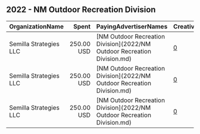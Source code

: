 ## 2022 - NM Outdoor Recreation Division 
|OrganizationName|Spent|PayingAdvertiserNames|CreativeUrls|Impressions|Genders|AgeBrackets|CountryCodes|BillingAddresses|CandidateBallotInformation|
|:---|---:|:---|:---|---:|:---|:---|:---|:---|:---|
|Semilla Strategies LLC|250.00 USD|[NM Outdoor Recreation Division](2022/NM Outdoor Recreation Division.md)|[0](https://www.snap.com/political-ads/asset/847b33cb6cc2b75b4bd48985dfa1e4e2922f88fe0268eae6e1ca45f9e7913b86?mediaType=mp4)|24,569||25+|united states|"737 Georgia St SE,Albuquerque,87108,US"|New Mexico Outdoor Recreation Division|
|Semilla Strategies LLC|250.00 USD|[NM Outdoor Recreation Division](2022/NM Outdoor Recreation Division.md)|[0](https://www.snap.com/political-ads/asset/a5bc8337087db42d79ac4f57e65d968ca4b7bffeec141add04e2638ddf01edbd?mediaType=mp4)|34,076||25+|united states|"737 Georgia St SE,Albuquerque,87108,US"|New Mexico Outdoor Recreation Division|
|Semilla Strategies LLC|250.00 USD|[NM Outdoor Recreation Division](2022/NM Outdoor Recreation Division.md)|[0](https://www.snap.com/political-ads/asset/c7a292a33bc5a11cd6c429cdfda3f678d52f89ed42f163fe50a8250f4d34f064?mediaType=mp4)|35,255||25+|united states|"737 Georgia St SE,Albuquerque,87108,US"|New Mexico Outdoor Recreation Division|
